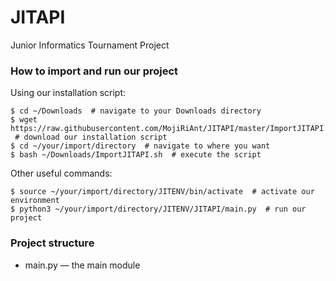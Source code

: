 # JITAPI
Junior Informatics Tournament Project

### How to import and run our project

Using our installation script:
```console
$ cd ~/Downloads  # navigate to your Downloads directory
$ wget https://raw.githubusercontent.com/MojiRiAnt/JITAPI/master/ImportJITAPI.sh
 # download our installation script
$ cd ~/your/import/directory  # navigate to where you want
$ bash ~/Downloads/ImportJITAPI.sh  # execute the script
```
Other useful commands:
```console
$ source ~/your/import/directory/JITENV/bin/activate  # activate our environment
$ python3 ~/your/import/directory/JITENV/JITAPI/main.py  # run our project
```

### Project structure

* main.py — the main module
